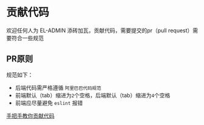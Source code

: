 # 贡献代码
欢迎任何人为 EL-ADMIN 添砖加瓦，贡献代码，需要提交的pr（pull request）需要符合一些规范
## PR原则

规范如下：

- 后端代码需严格遵循 `阿里巴巴代码规范`
- 前端默认（tab）缩进为`2`个空格，后端默认（tab）缩进为`4`个空格
- 前端应尽量避免 `eslint` 报错

 [手把手教你贡献代码](https://www.cnblogs.com/wenber/p/3630921.html)
